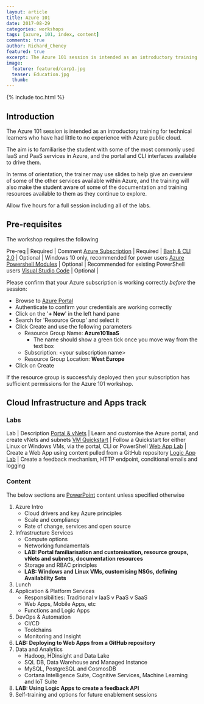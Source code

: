 ```yaml
---
layout: article
title: Azure 101
date: 2017-08-29
categories: workshops
tags: [azure, 101, index, content]
comments: true
author: Richard_Cheney
featured: true
excerpt: The Azure 101 session is intended as an introductory training for technical learners who have had little to no experience with Azure public cloud.
image:
  feature: featured/corp1.jpg
  teaser: Education.jpg
  thumb:
---
```

{% include toc.html %}

## Introduction

The Azure 101 session is intended as an introductory training for technical learners who have had little to no experience with Azure public cloud.

The aim is to familiarise the student with some of the most commonly used IaaS and PaaS services in Azure, and the portal and CLI interfaces available to drive them.

In terms of orientation, the trainer may use slides to help give an overview of some of the other services available within Azure, and the training will also make the student aware of some of the documentation and training resources available to them as they continue to explore.

Allow five hours for a full session including all of the labs.

## Pre-requisites

The workshop requires the following

Pre-req | Required | Comment
<a href="/prereqs/subscription" target="_blank">Azure Subscription</a> | Required |
<a href="/prereqs/wsl" target="_blank">Bash & CLI 2.0</a> | Optional | Windows 10 only, recommended for power users
<a href="/prereqs/powershell" target="_blank">Azure Powershell Modules</a> | Optional | Recommended for existing PowerShell users
<a href="/prereqs/vscode" target="_blank">Visual Studio Code</a> | Optional |

Please confirm that your Azure subscription is working correctly _before_ the session:

* Browse to [Azure Portal](http://portal.azure.com)
* Authenticate to confirm your credentials are working correctly
* Click on the '**+ New**' in the left hand pane
* Search for 'Resource Group' and select it
* Click Create and use the following parameters
    * Resource Group Name: **Azure101IaaS**
        * The name should show a green tick once you move way from the text box
    * Subscription: \<your subscription name>
    * Resource Group Location: **West Europe**
* Click on Create

If the resource group is successfuly deployed then your subscription has sufficient permissions for the Azure 101 workshop.

## Cloud Infrastructure and Apps track

### Labs

Lab | Description
<a href="/labs/portal/" target="_blank">Portal & vNets</a> | Learn and customise the Azure portal, and create vNets and subnets
<a href="/labs/vmquickstart" target="_blank">VM Quickstart</a> | Follow a Quickstart for either Linux or Windows VMs, via the portal, CLI or PowerShell
<a href="/labs/webapps" target="_blank">Web App Lab</a> | Create a Web App using content pulled from a GitHub repository
<a href="/labs/logicapps" target="_blank">Logic App Lab</a> | Create a feedback mechanism, HTTP endpoint, conditional emails and logging

### Content

The below sections are [PowerPoint](/workshops/azure101/azure101InfraAndAppsPresenterDeck.pptx) content unless specified otherwise

1. Azure Intro
    * Cloud drivers and key Azure principles
    * Scale and compliancy
    * Rate of change, services and open source
2. Infrastructure Services
    * Compute options
    * Networking fundamentals
    * **LAB: Portal familiarisation and customisation, resource groups, vNets and subnets, documentation resources**
    * Storage and RBAC principles
    * **LAB: Windows and Linux VMs, customising NSGs, defining Availability Sets**
3. Lunch
4. Application & Platform Services
    * Responsibilities: Traditional v IaaS v PaaS v SaaS
    * Web Apps, Mobile Apps, etc
    * Functions and Logic Apps
5. DevOps & Automation
    * CI/CD
    * Toolchains
    * Monitoring and Insight
6. **LAB: Deploying to Web Apps from a GitHub repository**
7. Data and Analytics
    * Hadoop, HDinsight and Data Lake
    * SQL DB, Data Warehouse and Managed Instance
    * MySQL, PostgreSQL and CosmosDB
    * Cortana Intelligence Suite, Cognitive Services, Machine Learning and IoT Suite
8. **LAB: Using Logic Apps to create a feedback API**
9. Self-training and options for future enablement sessions